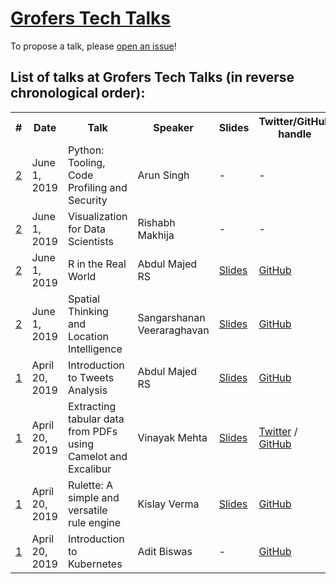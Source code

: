 # [Grofers Tech Talks](https://www.meetup.com/Grofers-Tech-Talks-Bangalore/)

To propose a talk, please [open an issue](https://github.com/grofers/talks/issues/new/choose)!

## List of talks at Grofers Tech Talks (in reverse chronological order):

<table>
  <tr>
    <th>#</th>
    <th>Date</th>
    <th>Talk</th>
    <th>Speaker</th>
    <th>Slides</th>
    <th>Twitter/GitHub handle</th>
    <th>YouTube URL</th>
  </tr>
  <tr>
    <td><a href="https://www.meetup.com/Grofers-Tech-Talks-Bangalore/events/261607636/">2</a></td>
    <td>June 1, 2019</td>
    <td>Python: Tooling, Code Profiling and Security</td>
    <td>Arun Singh</td>
    <td>-</td>
    <td>-</td>
    <td>-</td>
  </tr>
  <tr>
    <td><a href="https://www.meetup.com/Grofers-Tech-Talks-Bangalore/events/261607636/">2</a></td>
    <td>June 1, 2019</td>
    <td>Visualization for Data Scientists</td>
    <td>Rishabh Makhija</td>
    <td>-</td>
    <td>-</td>
    <td>-</td>
  </tr>
  <tr>
    <td><a href="https://www.meetup.com/Grofers-Tech-Talks-Bangalore/events/261607636/">2</a></td>
    <td>June 1, 2019</td>
    <td>R in the Real World</td>
    <td>Abdul Majed RS</td>
    <td><a href="https://speakerdeck.com/amrrs/r-in-the-real-world">Slides</a></td>
    <td><a href="https://github.com/amrrs">GitHub</a></td>
    <td>-</td>
  </tr>
  <tr>
    <td><a href="https://www.meetup.com/Grofers-Tech-Talks-Bangalore/events/261607636/">2</a></td>
    <td>June 1, 2019</td>
    <td>Spatial Thinking and Location Intelligence</td>
    <td>Sangarshanan Veeraraghavan</td>
    <td><a href="https://speakerdeck.com/sangarshanan/spatial-thinking-grofers-tech-talks">Slides</a></td>
    <td><a href="https://github.com/Sangarshanan">GitHub</a></td>
    <td>-</td>
  </tr>
  <tr>
    <td><a href="https://www.meetup.com/Grofers-Tech-Talks-Bangalore/events/260569166/">1</a></td>
    <td>April 20, 2019</td>
    <td>Introduction to Tweets Analysis</td>
    <td>Abdul Majed RS</td>
    <td><a href="https://github.com/amrrs/intro_to_tweets_analysis/blob/master/presentation.pdf">Slides</a></td>
    <td><a href="https://github.com/amrrs">GitHub</a></td>
    <td>-</td>
  </tr>
  <tr>
    <td><a href="https://www.meetup.com/Grofers-Tech-Talks-Bangalore/events/260569166/">1</a></td>
    <td>April 20, 2019</td>
    <td>Extracting tabular data from PDFs using Camelot and Excalibur</td>
    <td>Vinayak Mehta</td>
    <td><a href="https://speakerdeck.com/vinayakmehta/extracting-tabular-data-from-pdfs-using-camelot-and-excalibur">Slides</a></td>
    <td><a href="https://twitter.com/vortex_ape">Twitter</a> / <a href="https://github.com/vinayak-mehta">GitHub</a></td>
    <td>-</td>
  </tr>
  <tr>
    <td><a href="https://www.meetup.com/Grofers-Tech-Talks-Bangalore/events/260569166/">1</a></td>
    <td>April 20, 2019</td>
    <td>Rulette: A simple and versatile rule engine</td>
    <td>Kislay Verma</td>
    <td><a href="https://www.slideshare.net/KislayVerma1/rulette-a-pragmatic-business-rule-management-library">Slides</a></td>
    <td><a href="https://github.com/kislayverma">GitHub</a></td>
    <td>-</td>
  </tr>
  <tr>
    <td><a href="https://www.meetup.com/Grofers-Tech-Talks-Bangalore/events/260569166/">1</a></td>
    <td>April 20, 2019</td>
    <td>Introduction to Kubernetes</td>
    <td>Adit Biswas</td>
    <td>-</td>
    <td><a href="https://github.com/aditbiswas1">GitHub</a></td>
    <td>-</td>
  </tr>
</table>
